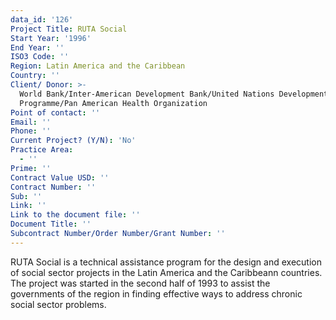 ```yaml
---
data_id: '126'
Project Title: RUTA Social
Start Year: '1996'
End Year: ''
ISO3 Code: ''
Region: Latin America and the Caribbean
Country: ''
Client/ Donor: >-
  World Bank/Inter-American Development Bank/United Nations Development
  Programme/Pan American Health Organization
Point of contact: ''
Email: ''
Phone: ''
Current Project? (Y/N): 'No'
Practice Area:
  - ''
Prime: ''
Contract Value USD: ''
Contract Number: ''
Sub: ''
Link: ''
Link to the document file: ''
Document Title: ''
Subcontract Number/Order Number/Grant Number: ''
---
```

RUTA Social is a technical assistance program for the design and execution of social sector projects in the Latin America and the Caribbeann countries. The project was started in the second half of 1993 to assist the governments of the region in finding effective ways to address chronic social sector problems.